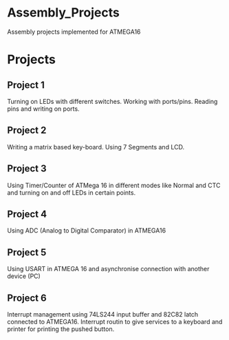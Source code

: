 # Assembly_Projects
 Assembly projects implemented for ATMEGA16

# Projects

## Project 1
  Turning on LEDs with different switches. Working with ports/pins. Reading pins and writing on ports. 
  
## Project 2
  Writing a matrix based key-board. Using 7 Segments and LCD.
  
## Project 3
  Using Timer/Counter of ATMega 16 in different modes like Normal and CTC and turning on and off LEDs in certain points.
  
## Project 4
  Using ADC (Analog to Digital Comparator) in ATMEGA16

## Project 5
  Using USART in ATMEGA 16 and asynchronise connection with another device (PC)

## Project 6
  Interrupt management using 74LS244 input buffer and 82C82 latch connected to ATMEGA16. Interrupt routin to give services to a keyboard and printer for printing the pushed button. 
